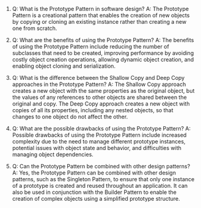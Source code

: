 

1. Q: What is the Prototype Pattern in software design?
   A: The Prototype Pattern is a creational pattern that enables the creation of new objects by copying or cloning an existing instance rather than creating a new one from scratch.

2. Q: What are the benefits of using the Prototype Pattern?
   A: The benefits of using the Prototype Pattern include reducing the number of subclasses that need to be created, improving performance by avoiding costly object creation operations, allowing dynamic object creation, and enabling object cloning and serialization.

3. Q: What is the difference between the Shallow Copy and Deep Copy approaches in the Prototype Pattern?
   A: The Shallow Copy approach creates a new object with the same properties as the original object, but the values of any references to other objects are shared between the original and copy. The Deep Copy approach creates a new object with copies of all its properties, including any nested objects, so that changes to one object do not affect the other.

4. Q: What are the possible drawbacks of using the Prototype Pattern?
   A: Possible drawbacks of using the Prototype Pattern include increased complexity due to the need to manage different prototype instances, potential issues with object state and behavior, and difficulties with managing object dependencies.

5. Q: Can the Prototype Pattern be combined with other design patterns?
   A: Yes, the Prototype Pattern can be combined with other design patterns, such as the Singleton Pattern, to ensure that only one instance of a prototype is created and reused throughout an application. It can also be used in conjunction with the Builder Pattern to enable the creation of complex objects using a simplified prototype structure.